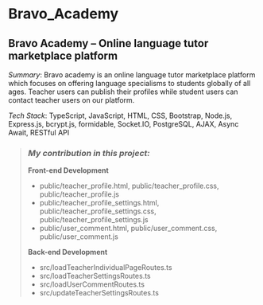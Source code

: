 # Bravo_Academy

## Bravo Academy – Online language tutor marketplace platform

*Summary*:	Bravo academy is an online language tutor marketplace platform which focuses on offering language specialisms to students globally of all ages. Teacher users can publish their profiles while student users can contact teacher users on our platform.

*Tech Stack*:	TypeScript, JavaScript, HTML, CSS, Bootstrap, Node.js, Express.js, bcrypt.js, formidable, Socket.IO, PostgreSQL, AJAX, Async Await, RESTful API

> ### *My contribution in this project:*
>     
> **Front-end Development**
>- public/teacher_profile.html, public/teacher_profile.css, public/teacher_profile.js
>- public/teacher_profile_settings.html, public/teacher_profile_settings.css, public/teacher_profile_settings.js
>- public/user_comment.html, public/user_comment.css, public/user_comment.js  
>
>  **Back-end Development**
>- src/loadTeacherIndividualPageRoutes.ts
>- src/loadTeacherSettingsRoutes.ts
>- src/loadUserCommentRoutes.ts
>- src/updateTeacherSettingsRoutes.ts
